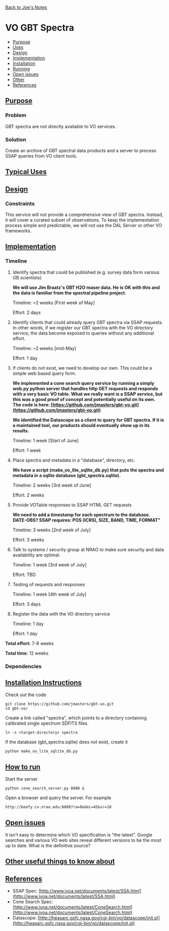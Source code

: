 [Back to Joe's Notes](http://www.cv.nrao.edu/~jmasters)

# VO GBT Spectra

* [Purpose](#purpose)
* [Uses](#uses)
* [Design](#design)
* [Implementation](#implementation)
* [Installation](#installation)
* [Running](#running)
* [Open issues](#tbd)
* [Other](#other)
* [References](#references)

## [Purpose](id:purpose)

### Problem

GBT spectra are not directly available to VO services.

### Solution

Create an archive of GBT spectral data products and a server to process SSAP queries from VO client tools.

## [Typical Uses](id:uses)

## [Design](id:design)


### Constraints

This service will not provide a comprehensive view of GBT spectra.  Instead, it will cover a curated subset of observations.  To keep the implementation process simple and predictable, we will not use the DAL Server or other VO frameworks.

## [Implementation](id:implementation)

### Timeline

1. Identify spectra that could be published (e.g. survey data form various GB scientists)

	**We will use Jim Braatz's GBT H2O maser data.  He is OK with this and the data is familiar from the spectral pipeline project.**


   Timeline:  ~2 weeks  [First week of May]

   Effort:  2 days

1. Identify clients that could already query GBT spectra via SSAP requests.
   In other words, if we register our GBT spectra with the VO directory service, the data become exposed to queries without any additional effort.

   Timeline:  ~2 weeks  [mid-May]

   Effort:  1 day

1. If clients do not exist, we need to develop our own.  This could be a simple web based query form.

	**We implemented a cone search query service by running a simply web.py python server that handles http GET requests and responds with a very basic VO table.  What we really want is a SSAP service, but this was a good proof of concept and potentially useful on its own.
	The code is here: [https://github.com/jmasters/gbt-vo.git](https://github.com/jmasters/gbt-vo.git)**
	
	**We identified the Datascope as a client to query for GBT spectra.  If it is a maintained tool, our products should eventually show up in its results.**
	
   Timeline:  1 week  [Start of June]

   Effort:   1 week

1. Place spectra and metadata in a "database", directory, etc.

	**We have a script (make_vo_lite_sqlite_db.py) that puts the spectra and metadata in a sqlite database (gbt_spectra.sqlite).**

   Timeline:  2 weeks [3rd week of June]

   Effort:  2 weeks

1. Provide VOTable responses to SSAP HTML GET requests

	**We need to add a timestamp for each spectrum to the database.  DATE-OBS?  SSAP requires: POS (ICRS), SIZE, BAND, TIME, FORMAT"**


   Timeline:  3 weeks  [2nd week of July]

   Effort: 3 weeks

1. Talk to systems / security group at NRAO to make sure security and data availability are optimal.

   Timeline:  1 week  [3rd week of July]

   Effort:  TBD

1. Testing of requests and responses

   Timeline:  1 week [4th week of July]

   Effort:  3 days

1. Register the data with the VO directory service

   Timeline:  1 day

   Effort:  1 day

**Total effort:**  7-8 weeks

**Total time:**  12 weeks

### Dependencies

## [Installation Instructions](id:installation)

Check out the code

```
git clone https://github.com/jmasters/gbt-vo.git
cd gbt-vo/
```

Create a link called "spectra", which points to a directory containing calibrated single spectrum SDFITS files.

```
ln -s <target-directory> spectra
```

If the database (gbt_spectra.sqlite) does not exist, create it

```
python make_vo_lite_sqlite_db.py
```



## [How to run](id:running)

Start the server

```
python cone_search_server.py 8888 &
```

Open a browser and query the server.  For example

```
http://beefy.cv.nrao.edu:8888?ra=6&dec=45&sr=10
```

## [Open issues](id:tbd)

It isn't easy to determine which VO specification is "the latest".  Google searches and various VO web sites reveal different versions to be the most up to date.  What is the definitive source?

## [Other useful things to know about](id:other)

## [References](id:references)

* SSAP Spec: [http://www.ivoa.net/documents/latest/SSA.html](http://www.ivoa.net/documents/latest/SSA.html)
* Cone Search Spec: [http://www.ivoa.net/documents/latest/ConeSearch.html](http://www.ivoa.net/documents/latest/ConeSearch.html)
* Datascope: [http://heasarc.gsfc.nasa.gov/cgi-bin/vo/datascope/init.pl](http://heasarc.gsfc.nasa.gov/cgi-bin/vo/datascope/init.pl)



